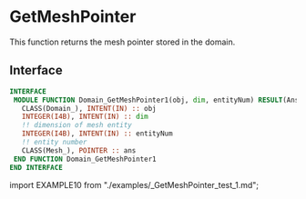 # GetMeshPointer

<!-- markdownlint-disable MD041 MD013 MD033 -->

This function returns the mesh pointer stored in the domain.

## Interface

<Tabs>
<TabItem value="interface" label="Interface" default>

```fortran
INTERFACE
 MODULE FUNCTION Domain_GetMeshPointer1(obj, dim, entityNum) RESULT(Ans)
   CLASS(Domain_), INTENT(IN) :: obj
   INTEGER(I4B), INTENT(IN) :: dim
   !! dimension of mesh entity
   INTEGER(I4B), INTENT(IN) :: entityNum
   !! entity number
   CLASS(Mesh_), POINTER :: ans
 END FUNCTION Domain_GetMeshPointer1
END INTERFACE
```

</TabItem>

<TabItem value="example" label="example">

import EXAMPLE10 from "./examples/_GetMeshPointer_test_1.md";

<EXAMPLE10 />

</TabItem>

<TabItem value="close" label="↢ close">

</TabItem>
</Tabs>
